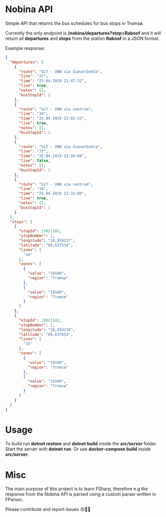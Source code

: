 # Nobina API
Simple API that returns the bus schedules for bus stops in Tromsø.

Currently the only endpoint is **/nobina/departures?stop=Raboof** and it will return all **departures** and **stops** from the station **Raboof** in a JSON format.

Example response:

```json
{
  "departures": [
    {
      "route": "UiT - UNN via Giæverbukta",
      "line": "33",
      "time": "25.04.2019 21:47:32",
      "live": true,
      "notes": [],
      "busStopId": 2
    },
    {
      "route": "UiT - UNN via sentrum",
      "line": "34",
      "time": "25.04.2019 22:02:53",
      "live": true,
      "notes": [],
      "busStopId": 1
    },
    {
      "route": "UiT - UNN via Giæverbukta",
      "line": "33",
      "time": "25.04.2019 22:16:00",
      "live": false,
      "notes": [],
      "busStopId": 2
    },
    {
      "route": "UiT - UNN via sentrum",
      "line": "34",
      "time": "25.04.2019 22:31:00",
      "live": true,
      "notes": [],
      "busStopId": 1
    }
  ],
  "stops": [
    {
      "stopId": 19021102,
      "stopNumber": 1,
      "longitude": "18,934237",
      "latitude": "69,637518",
      "lines": [
        "34"
      ],
      "zones": [
        {
          "value": "19100",
          "region": "Tromsø"
        },
        {
          "value": "19100",
          "region": "Tromsø"
        }
      ]
    },
    {
      "stopId": 19021102,
      "stopNumber": 2,
      "longitude": "18,934236",
      "latitude": "69,637653",
      "lines": [
        "33"
      ],
      "zones": [
        {
          "value": "19100",
          "region": "Tromsø"
        },
        {
          "value": "19100",
          "region": "Tromsø"
        }
      ]
    }
  ]
}
```

# Usage

To build run **dotnet restore** and **dotnet build** inside the ***src/server*** folder. Start the server with **dotnet run**. Or use **docker-compose build** inside ***src/server***. 

# Misc

The main purpose of this project is to learn FSharp, therefore e.g the response from the Nobina API is parsed using a custom parser written in FParsec. 

Please contribute and report issues 😍🙌🏻

